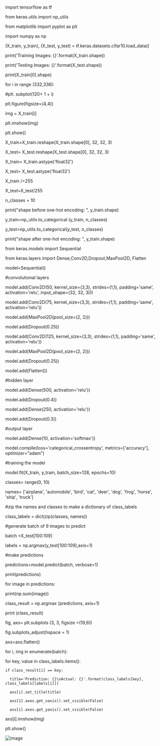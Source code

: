 import tensorflow as tf

from keras.utils import np_utils 

from matplotlib import pyplot as plt 

import numpy as np

(X_train, y_train), (X_test, y_test) = tf.keras.datasets.cifar10.load_data()

print('Training Images: {}'.format(X_train.shape))

print('Testing Images: {}'.format(X_test.shape))

print(X_train[0].shape)

for i in range (332,336):
  
  #plt. subplot(120+ 1 + i)
  
   plt.figure(figsize=(4,4)) 
   
   img = X_train[i]
   
   plt.imshow(img)
   
   plt.show()

X_train=X_train.reshape(X_train.shape[0], 32, 32, 3) 

X_test= X_test.reshape(X_test.shape[0], 32, 32, 3)

X_train= X_train.astype('float32')

X_test= X_test.astype('float32')

X_train /=255

X_test=X_test/255

n_classes = 10

print("shape before one-hot encoding: ", y_train.shape) 

y_train=np_utils.to_categorical (y_train, n_classes) 

y_test=np_utils.to_categorical(y_test, n_classes) 

print("shape after one-hot encoding: ", y_train.shape)

from keras.models import Sequential

from keras.layers import Dense,Conv2D,Dropout,MaxPool2D, Flatten

model=Sequential()

#convolutional layers

model.add(Conv2D(50, kernel_size=(3,3), strides=(1,1), padding='same', activation='relu', input_shape=(32, 32, 3)))

model.add(Conv2D(75, kernel_size=(3,3), strides=(1,1), padding='same', activation='relu')) 

model.add(MaxPool2D(pool_size=(2, 2)))

model.add(Dropout(0.25))

model.add(Conv2D(125, kernel_size=(3,3), strides=(1,1), padding='same', activation='relu')) 

model.add(MaxPool2D(pool_size=(2, 2))) 

model.add(Dropout(0.25))

model.add(Flatten())

#hidden layer

model.add(Dense(500, activation='relu')) 

model.add(Dropout(0.4)) 

model.add(Dense(250, activation='relu'))

model.add(Dropout(0.3))

#output layer

model.add(Dense(10, activation='softmax'))

model.compile(loss='categorical_crossentropy', metrics=['accuracy'], optimizer="adam")

#training the model

model.fit(X_train, y_train, batch_size=128, epochs=10)

classes= range(0, 10)

names= ['airplane',
        'automobile',
        'bird',
        'cat',
        'deer',
        'dog',
        'frog', 
        'horse', 
        'ship',
        'truck']

#zip the names and classes to make a dictionary of class_labels

class_labels = dict(zip(classes, names))

#generate batch of 9 images to predict 

batch =X_test[100:109] 

labels = np.argmax(y_test[100:109],axis=1)

#make predictions

predictions=model.predict(batch, verbose=1)

print(predictions)

for image in predictions: 
  
  print(np.sum(image))

class_result = np.argmax (predictions, axis=1) 

print (class_result)

fig, axs= plt.subplots (3, 3, figsize =(19,6)) 

fig.subplots_adjust(hspace = 1) 

axs=axs.flatten()

for i, img in enumerate(batch):

  for key, value in class_labels.items():
    
    if class_result[i] == key:
      
      title='Prediction: {}\nActual: {}'.format(class_labels[key], class_labels[labels[i]])
      
      axs[i].set_title(title)
      
      axs[1].axes.get_xaxis().set_visible(False) 
      
      axs[i].axes.get_yaxis().set_visible(False)
  
  axs[i].imshow(img)

plt.show()

![image](https://user-images.githubusercontent.com/78757768/135274419-fde3c732-06f9-4f6b-8f09-1a8c82103f70.png)


